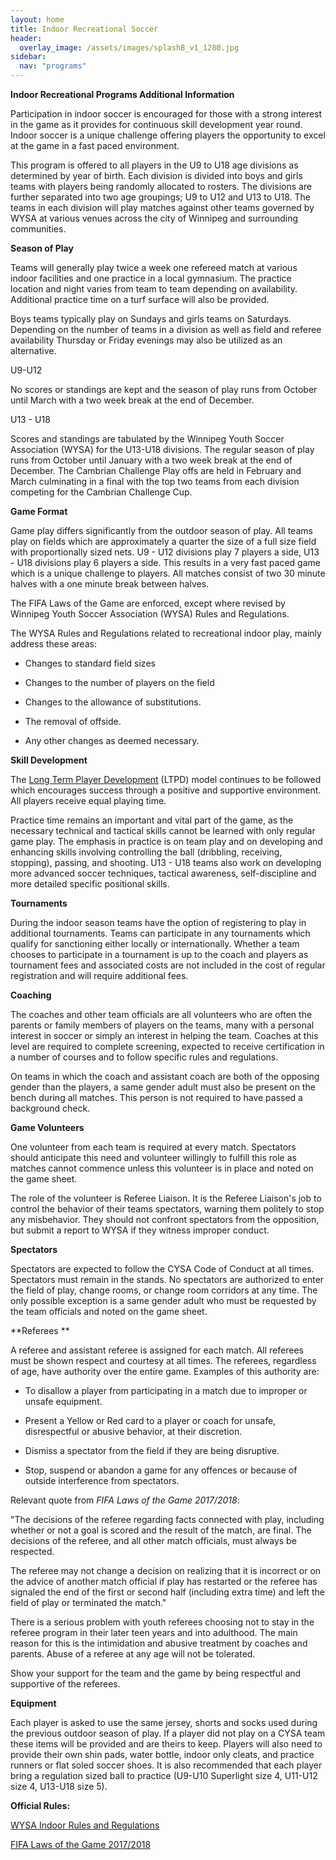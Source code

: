 ```yaml
---
layout: home
title: Indoor Recreational Soccer
header:
  overlay_image: /assets/images/splashB_v1_1280.jpg
sidebar:
  nav: "programs"
---
```

**Indoor Recreational Programs Additional Information**

Participation in indoor soccer is encouraged for those with a strong interest in
the game as it provides for continuous skill development year round. Indoor
soccer is a unique challenge offering players the opportunity to excel at the
game in a fast paced environment.

This program is offered to all players in the U9 to U18 age divisions as
determined by year of birth. Each division is divided into boys and girls teams
with players being randomly allocated to rosters. The divisions are further
separated into two age groupings; U9 to U12 and U13 to U18. The teams in each
division will play matches against other teams governed by WYSA at various
venues across the city of Winnipeg and surrounding communities.

**Season of Play**

Teams will generally play twice a week one refereed match at various indoor
facilities and one practice in a local gymnasium. The practice location and
night varies from team to team depending on availability. Additional practice
time on a turf surface will also be provided.

Boys teams typically play on Sundays and girls teams on Saturdays. Depending on
the number of teams in a division as well as field and referee availability
Thursday or Friday evenings may also be utilized as an alternative.

U9-U12

No scores or standings are kept and the season of play runs from October until
March with a two week break at the end of December.

U13 - U18

Scores and standings are tabulated by the Winnipeg Youth Soccer Association
(WYSA) for the U13-U18 divisions. The regular season of play runs from October
until January with a two week break at the end of December. The Cambrian
Challenge Play offs are held in February and March culminating in a final with
the top two teams from each division competing for the Cambrian Challenge Cup.

**Game Format**

Game play differs significantly from the outdoor season of play. All teams play
on fields which are approximately a quarter the size of a full size field with
proportionally sized nets. U9 - U12 divisions play 7 players a side, U13 - U18
divisions play 6 players a side. This results in a very fast paced game which is
a unique challenge to players. All matches consist of two 30 minute halves with
a one minute break between halves.

The FIFA Laws of the Game are enforced, except where revised by Winnipeg Youth
Soccer Association (WYSA) Rules and Regulations.

The WYSA Rules and Regulations related to recreational indoor play, mainly
address these areas:

-   Changes to standard field sizes

-   Changes to the number of players on the field

-   Changes to the allowance of substitutions.

-   The removal of offside.

-   Any other changes as deemed necessary.

**Skill Development**

The [Long Term Player
Development](https://www.canadasoccer.com/files/CSA_2009_W2WC_Brochure_EN.pdf) (LTPD)
model continues to be followed which encourages success through a positive and
supportive environment. All players receive equal playing time.

Practice time remains an important and vital part of the game, as the necessary
technical and tactical skills cannot be learned with only regular game play. The
emphasis in practice is on team play and on developing and enhancing skills
involving controlling the ball (dribbling, receiving, stopping), passing, and
shooting. U13 - U18 teams also work on developing more advanced soccer
techniques, tactical awareness, self-discipline and more detailed specific
positional skills. 

**Tournaments**

During the indoor season teams have the option of registering to play in
additional tournaments. Teams can participate in any tournaments which qualify
for sanctioning either locally or internationally. Whether a team chooses to
participate in a tournament is up to the coach and players as tournament fees
and associated costs are not included in the cost of regular registration and
will require additional fees.

**Coaching**

The coaches and other team officials are all volunteers who are often the
parents or family members of players on the teams, many with a personal interest
in soccer or simply an interest in helping the team. Coaches at this level are
required to complete screening, expected to receive certification in a number of
courses and to follow specific rules and regulations.  
  
On teams in which the coach and assistant coach are both of the opposing gender
than the players, a same gender adult must also be present on the bench during
all matches. This person is not required to have passed a background check.

**Game Volunteers**

One volunteer from each team is required at every match. Spectators should
anticipate this need and volunteer willingly to fulfill this role as matches
cannot commence unless this volunteer is in place and noted on the game sheet.

The role of the volunteer is Referee Liaison. It is the Referee Liaison's job to
control the behavior of their teams spectators, warning them politely to stop
any misbehavior. They should not confront spectators from the opposition, but
submit a report to WYSA if they witness improper conduct.

**Spectators**

Spectators are expected to follow the CYSA Code of Conduct at all times.
Spectators must remain in the stands. No spectators are authorized to enter the
field of play, change rooms, or change room corridors at any time. The only
possible exception is a same gender adult who must be requested by the team
officials and noted on the game sheet.

**Referees **

A referee and assistant referee is assigned for each match. All referees must be
shown respect and courtesy at all times. The referees, regardless of age, have
authority over the entire game. Examples of this authority are:

-   To disallow a player from participating in a match due to improper or unsafe
    equipment.

-   Present a Yellow or Red card to a player or coach for unsafe, disrespectful
    or abusive behavior, at their discretion.

-   Dismiss a spectator from the field if they are being disruptive.

-   Stop, suspend or abandon a game for any offences or because of outside
    interference from spectators.

Relevant quote from *FIFA Laws of the Game 2017/2018*:

"The decisions of the referee regarding facts connected with play, including
whether or not a goal is scored and the result of the match, are final. The
decisions of the referee, and all other match officials, must always be
respected.

The referee may not change a decision on realizing that it is incorrect or on
the advice of another match official if play has restarted or the referee has
signaled the end of the first or second half (including extra time) and left the
field of play or terminated the match."

There is a serious problem with youth referees choosing not to stay in the
referee program in their later teen years and into adulthood. The main reason
for this is the intimidation and abusive treatment by coaches and parents. Abuse
of a referee at any age will not be tolerated.

Show your support for the team and the game by being respectful and supportive
of the referees.

**Equipment**

Each player is asked to use the same jersey, shorts and socks used during the
previous outdoor season of play. If a player did not play on a CYSA team these
items will be provided and are theirs to keep. Players will also need to provide
their own shin pads, water bottle, indoor only cleats, and practice runners or
flat soled soccer shoes. It is also recommended that each player bring a
regulation sized ball to practice (U9-U10 Superlight size 4, U11-U12 size 4,
U13-U18 size 5).

**Official Rules:**

[WYSA Indoor Rules and
Regulations](http://winnipegyouthsoccer.com/files/2017-18_indoor_rules_-_quarter-field_version_october_2017_-_final2.pdf)  
  
[FIFA Laws of the Game
2017/2018](https://www.fifa.com/mm/Document/FootballDevelopment/Refereeing/02/90/11/67/Lawsofthegame2017-2018-EN_Neutral.pdf)
